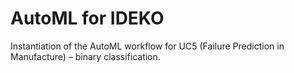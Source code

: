 # AutoML for IDEKO

Instantiation of the AutoML workflow for UC5 (Failure Prediction in Manufacture) &ndash; binary classification.
